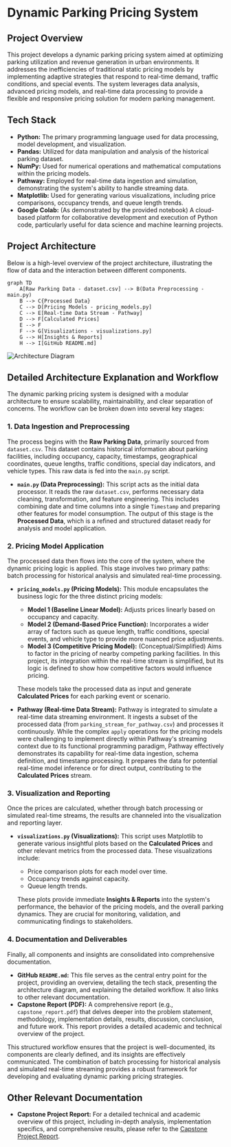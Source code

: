 # Dynamic Parking Pricing System

## Project Overview

This project develops a dynamic parking pricing system aimed at optimizing parking utilization and revenue generation in urban environments. It addresses the inefficiencies of traditional static pricing models by implementing adaptive strategies that respond to real-time demand, traffic conditions, and special events. The system leverages data analysis, advanced pricing models, and real-time data processing to provide a flexible and responsive pricing solution for modern parking management.

## Tech Stack

*   **Python:** The primary programming language used for data processing, model development, and visualization.
*   **Pandas:** Utilized for data manipulation and analysis of the historical parking dataset.
*   **NumPy:** Used for numerical operations and mathematical computations within the pricing models.
*   **Pathway:** Employed for real-time data ingestion and simulation, demonstrating the system's ability to handle streaming data.
*   **Matplotlib:** Used for generating various visualizations, including price comparisons, occupancy trends, and queue length trends.
*   **Google Colab:** (As demonstrated by the provided notebook) A cloud-based platform for collaborative development and execution of Python code, particularly useful for data science and machine learning projects.




## Project Architecture

Below is a high-level overview of the project architecture, illustrating the flow of data and the interaction between different components.

```mermaid
graph TD
    A[Raw Parking Data - dataset.csv] --> B(Data Preprocessing - main.py)
    B --> C{Processed Data}
    C --> D[Pricing Models - pricing_models.py]
    C --> E[Real-time Data Stream - Pathway]
    D --> F[Calculated Prices]
    E --> F
    F --> G[Visualizations - visualizations.py]
    G --> H[Insights & Reports]
    H --> I[GitHub README.md]
```

![Architecture Diagram](https://private-us-east-1.manuscdn.com/sessionFile/rsmEjMwqyNnbz77YvH2zfi/sandbox/kgkTyXxuWohad7lHDx9yMF-images_1752317808494_na1fn_L2hvbWUvdWJ1bnR1L2FyY2hpdGVjdHVyZV9kaWFncmFt.png?Policy=eyJTdGF0ZW1lbnQiOlt7IlJlc291cmNlIjoiaHR0cHM6Ly9wcml2YXRlLXVzLWVhc3QtMS5tYW51c2Nkbi5jb20vc2Vzc2lvbkZpbGUvcnNtRWpNd3F5Tm5iejc3WXZIMnpmaS9zYW5kYm94L2tna1R5WHh1V29oYWQ3bEhEeDl5TUYtaW1hZ2VzXzE3NTIzMTc4MDg0OTRfbmExZm5fTDJodmJXVXZkV0oxYm5SMUwyRnlZMmhwZEdWamRIVnlaVjlrYVdGbmNtRnQucG5nIiwiQ29uZGl0aW9uIjp7IkRhdGVMZXNzVGhhbiI6eyJBV1M6RXBvY2hUaW1lIjoxNzk4NzYxNjAwfX19XX0_&Key-Pair-Id=K2HSFNDJXOU9YS&Signature=b78OCnqb0oR868ugeAUappIXcUhhYcUYPuL5YcAFX77NZr87iM2BGqAlB7VC89Qa7lZW5QDv7qGvCfEaAxNdD-1IhBGrbJ9sBRkQbb8kml-8cd78U2lgN5B4UE6wQUfcurPptQ8bJ0VTgLJ1yKL3uP~BSELC-1Fcq-ssHlBRkzSfgVf8PUk3ix3u7UiP0yBSjcLa1AMY~lMq3qS0HA8UaE48xq265AvmydNJnwHNVXNzCnxSumDUjUx4AnvsOWUzM4EA5aV4q~E4tDJyo3iBj6ttnKi7YF1-SOkeHc9fIofQnO3DAbz~wsbqHpXBKHJd8kCxj1OV-MY8IoFyA9Maiw__)

## Detailed Architecture Explanation and Workflow

The dynamic parking pricing system is designed with a modular architecture to ensure scalability, maintainability, and clear separation of concerns. The workflow can be broken down into several key stages:

### 1. Data Ingestion and Preprocessing

The process begins with the **Raw Parking Data**, primarily sourced from `dataset.csv`. This dataset contains historical information about parking facilities, including occupancy, capacity, timestamps, geographical coordinates, queue lengths, traffic conditions, special day indicators, and vehicle types. This raw data is fed into the `main.py` script.

*   **`main.py` (Data Preprocessing):** This script acts as the initial data processor. It reads the raw `dataset.csv`, performs necessary data cleaning, transformation, and feature engineering. This includes combining date and time columns into a single `Timestamp` and preparing other features for model consumption. The output of this stage is the **Processed Data**, which is a refined and structured dataset ready for analysis and model application.

### 2. Pricing Model Application

The processed data then flows into the core of the system, where the dynamic pricing logic is applied. This stage involves two primary paths: batch processing for historical analysis and simulated real-time processing.

*   **`pricing_models.py` (Pricing Models):** This module encapsulates the business logic for the three distinct pricing models:
    *   **Model 1 (Baseline Linear Model):** Adjusts prices linearly based on occupancy and capacity.
    *   **Model 2 (Demand-Based Price Function):** Incorporates a wider array of factors such as queue length, traffic conditions, special events, and vehicle type to provide more nuanced price adjustments.
    *   **Model 3 (Competitive Pricing Model):** (Conceptual/Simplified) Aims to factor in the pricing of nearby competing parking facilities. In this project, its integration within the real-time stream is simplified, but its logic is defined to show how competitive factors would influence pricing.

    These models take the processed data as input and generate **Calculated Prices** for each parking event or scenario.

*   **Pathway (Real-time Data Stream):** Pathway is integrated to simulate a real-time data streaming environment. It ingests a subset of the processed data (from `parking_stream_for_pathway.csv`) and processes it continuously. While the complex `apply` operations for the pricing models were challenging to implement directly within Pathway's streaming context due to its functional programming paradigm, Pathway effectively demonstrates its capability for real-time data ingestion, schema definition, and timestamp processing. It prepares the data for potential real-time model inference or for direct output, contributing to the **Calculated Prices** stream.

### 3. Visualization and Reporting

Once the prices are calculated, whether through batch processing or simulated real-time streams, the results are channeled into the visualization and reporting layer.

*   **`visualizations.py` (Visualizations):** This script uses Matplotlib to generate various insightful plots based on the **Calculated Prices** and other relevant metrics from the processed data. These visualizations include:
    *   Price comparison plots for each model over time.
    *   Occupancy trends against capacity.
    *   Queue length trends.

    These plots provide immediate **Insights & Reports** into the system's performance, the behavior of the pricing models, and the overall parking dynamics. They are crucial for monitoring, validation, and communicating findings to stakeholders.

### 4. Documentation and Deliverables

Finally, all components and insights are consolidated into comprehensive documentation.

*   **GitHub `README.md`:** This file serves as the central entry point for the project, providing an overview, detailing the tech stack, presenting the architecture diagram, and explaining the detailed workflow. It also links to other relevant documentation.
*   **Capstone Report (PDF):** A comprehensive report (e.g., `capstone_report.pdf`) that delves deeper into the problem statement, methodology, implementation details, results, discussion, conclusion, and future work. This report provides a detailed academic and technical overview of the project.

This structured workflow ensures that the project is well-documented, its components are clearly defined, and its insights are effectively communicated. The combination of batch processing for historical analysis and simulated real-time streaming provides a robust framework for developing and evaluating dynamic parking pricing strategies.




## Other Relevant Documentation

*   **Capstone Project Report:** For a detailed technical and academic overview of this project, including in-depth analysis, implementation specifics, and comprehensive results, please refer to the [Capstone Project Report](capstone_report.pdf).


